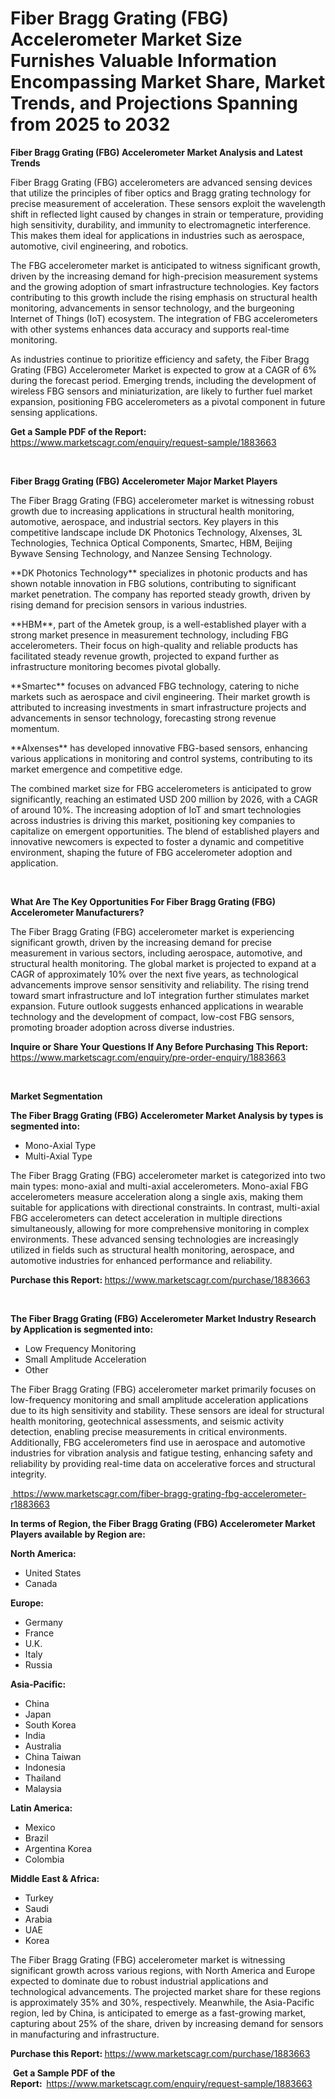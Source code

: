 <p><h1>Fiber Bragg Grating (FBG) Accelerometer Market Size Furnishes Valuable Information Encompassing Market Share, Market Trends, and Projections Spanning from 2025 to 2032</h1></p><p><strong>Fiber Bragg Grating (FBG) Accelerometer Market Analysis and Latest Trends</strong></p>
<p><p>Fiber Bragg Grating (FBG) accelerometers are advanced sensing devices that utilize the principles of fiber optics and Bragg grating technology for precise measurement of acceleration. These sensors exploit the wavelength shift in reflected light caused by changes in strain or temperature, providing high sensitivity, durability, and immunity to electromagnetic interference. This makes them ideal for applications in industries such as aerospace, automotive, civil engineering, and robotics.</p><p>The FBG accelerometer market is anticipated to witness significant growth, driven by the increasing demand for high-precision measurement systems and the growing adoption of smart infrastructure technologies. Key factors contributing to this growth include the rising emphasis on structural health monitoring, advancements in sensor technology, and the burgeoning Internet of Things (IoT) ecosystem. The integration of FBG accelerometers with other systems enhances data accuracy and supports real-time monitoring.</p><p>As industries continue to prioritize efficiency and safety, the Fiber Bragg Grating (FBG) Accelerometer Market is expected to grow at a CAGR of 6% during the forecast period. Emerging trends, including the development of wireless FBG sensors and miniaturization, are likely to further fuel market expansion, positioning FBG accelerometers as a pivotal component in future sensing applications.</p></p>
<p><strong>Get a Sample PDF of the Report:&nbsp;</strong> <a href="https://www.marketscagr.com/enquiry/request-sample/1883663?utm_campaign=3105&utm_medium=2&utm_source=Github&utm_content=ia&utm_term=15042025&utm_id=fiber-bragg-grating-fbg-accelerometer">https://www.marketscagr.com/enquiry/request-sample/1883663</a></p>
<p>&nbsp;</p>
<p><strong>Fiber Bragg Grating (FBG) Accelerometer Major Market Players</strong></p>
<p><p>The Fiber Bragg Grating (FBG) accelerometer market is witnessing robust growth due to increasing applications in structural health monitoring, automotive, aerospace, and industrial sectors. Key players in this competitive landscape include DK Photonics Technology, Alxenses, 3L Technologies, Technica Optical Components, Smartec, HBM, Beijing Bywave Sensing Technology, and Nanzee Sensing Technology.</p><p>**DK Photonics Technology** specializes in photonic products and has shown notable innovation in FBG solutions, contributing to significant market penetration. The company has reported steady growth, driven by rising demand for precision sensors in various industries.</p><p>**HBM**, part of the Ametek group, is a well-established player with a strong market presence in measurement technology, including FBG accelerometers. Their focus on high-quality and reliable products has facilitated steady revenue growth, projected to expand further as infrastructure monitoring becomes pivotal globally.</p><p>**Smartec** focuses on advanced FBG technology, catering to niche markets such as aerospace and civil engineering. Their market growth is attributed to increasing investments in smart infrastructure projects and advancements in sensor technology, forecasting strong revenue momentum.</p><p>**Alxenses** has developed innovative FBG-based sensors, enhancing various applications in monitoring and control systems, contributing to its market emergence and competitive edge.</p><p>The combined market size for FBG accelerometers is anticipated to grow significantly, reaching an estimated USD 200 million by 2026, with a CAGR of around 10%. The increasing adoption of IoT and smart technologies across industries is driving this market, positioning key companies to capitalize on emergent opportunities. The blend of established players and innovative newcomers is expected to foster a dynamic and competitive environment, shaping the future of FBG accelerometer adoption and application.</p></p>
<p>&nbsp;</p>
<p><strong>What Are The Key Opportunities For Fiber Bragg Grating (FBG) Accelerometer Manufacturers?</strong></p>
<p><p>The Fiber Bragg Grating (FBG) accelerometer market is experiencing significant growth, driven by the increasing demand for precise measurement in various sectors, including aerospace, automotive, and structural health monitoring. The global market is projected to expand at a CAGR of approximately 10% over the next five years, as technological advancements improve sensor sensitivity and reliability. The rising trend toward smart infrastructure and IoT integration further stimulates market expansion. Future outlook suggests enhanced applications in wearable technology and the development of compact, low-cost FBG sensors, promoting broader adoption across diverse industries.</p></p>
<p><strong>Inquire or Share Your Questions If Any Before Purchasing This Report:</strong> <a href="https://www.marketscagr.com/enquiry/pre-order-enquiry/1883663?utm_campaign=3105&utm_medium=2&utm_source=Github&utm_content=ia&utm_term=15042025&utm_id=fiber-bragg-grating-fbg-accelerometer">https://www.marketscagr.com/enquiry/pre-order-enquiry/1883663</a></p>
<p>&nbsp;</p>
<p><strong>Market Segmentation</strong></p>
<p><strong>The Fiber Bragg Grating (FBG) Accelerometer Market Analysis by types is segmented into:</strong></p>
<p><ul><li>Mono-Axial Type</li><li>Multi-Axial Type</li></ul></p>
<p><p>The Fiber Bragg Grating (FBG) accelerometer market is categorized into two main types: mono-axial and multi-axial accelerometers. Mono-axial FBG accelerometers measure acceleration along a single axis, making them suitable for applications with directional constraints. In contrast, multi-axial FBG accelerometers can detect acceleration in multiple directions simultaneously, allowing for more comprehensive monitoring in complex environments. These advanced sensing technologies are increasingly utilized in fields such as structural health monitoring, aerospace, and automotive industries for enhanced performance and reliability.</p></p>
<p><strong>Purchase this Report:&nbsp;</strong><a href="https://www.marketscagr.com/purchase/1883663?utm_campaign=3105&utm_medium=2&utm_source=Github&utm_content=ia&utm_term=15042025&utm_id=fiber-bragg-grating-fbg-accelerometer">https://www.marketscagr.com/purchase/1883663</a></p>
<p>&nbsp;</p>
<p><strong>The Fiber Bragg Grating (FBG) Accelerometer Market Industry Research by Application is segmented into:</strong></p>
<p><ul><li>Low Frequency Monitoring</li><li>Small Amplitude Acceleration</li><li>Other</li></ul></p>
<p><p>The Fiber Bragg Grating (FBG) accelerometer market primarily focuses on low-frequency monitoring and small amplitude acceleration applications due to its high sensitivity and stability. These sensors are ideal for structural health monitoring, geotechnical assessments, and seismic activity detection, enabling precise measurements in critical environments. Additionally, FBG accelerometers find use in aerospace and automotive industries for vibration analysis and fatigue testing, enhancing safety and reliability by providing real-time data on accelerative forces and structural integrity.</p></p>
<p><a href="https://www.marketscagr.com/fiber-bragg-grating-fbg-accelerometer-r1883663?utm_campaign=3105&utm_medium=2&utm_source=Github&utm_content=ia&utm_term=15042025&utm_id=fiber-bragg-grating-fbg-accelerometer">&nbsp;https://www.marketscagr.com/fiber-bragg-grating-fbg-accelerometer-r1883663</a></p>
<p><strong>In terms of Region, the Fiber Bragg Grating (FBG) Accelerometer Market Players available by Region are:</strong></p>
<p>
    <p> <strong> North America: </strong>
        <ul>
            <li>United States</li>
            <li>Canada</li>
        </ul>
        </p> 
    <p> <strong> Europe: </strong>
        <ul>
            <li>Germany</li>
            <li>France</li>
            <li>U.K.</li>
            <li>Italy</li>
            <li>Russia</li>
        </ul>
        </p> 
    <p> <strong> Asia-Pacific: </strong>
        <ul>
            <li>China</li>
            <li>Japan</li>
            <li>South Korea</li>
            <li>India</li>
            <li>Australia</li>
            <li>China Taiwan</li>
            <li>Indonesia</li>
            <li>Thailand</li>
            <li>Malaysia</li>
        </ul>
        </p> 
    <p> <strong> Latin America: </strong>
        <ul>
            <li>Mexico</li>
            <li>Brazil</li>
            <li>Argentina Korea</li>
            <li>Colombia</li>
        </ul>
        </p> 
    <p> <strong> Middle East & Africa: </strong>
        <ul>
            <li>Turkey</li>
            <li>Saudi</li>
            <li>Arabia</li>
            <li>UAE</li>
            <li>Korea</li>
        </ul>
    </p>
    </p>
<p><p>The Fiber Bragg Grating (FBG) accelerometer market is witnessing significant growth across various regions, with North America and Europe expected to dominate due to robust industrial applications and technological advancements. The projected market share for these regions is approximately 35% and 30%, respectively. Meanwhile, the Asia-Pacific region, led by China, is anticipated to emerge as a fast-growing market, capturing about 25% of the share, driven by increasing demand for sensors in manufacturing and infrastructure.</p></p>
<p><strong>Purchase this Report: </strong><a href="https://www.marketscagr.com/purchase/1883663?utm_campaign=3105&utm_medium=2&utm_source=Github&utm_content=ia&utm_term=15042025&utm_id=fiber-bragg-grating-fbg-accelerometer">https://www.marketscagr.com/purchase/1883663</a></p>
<p>&nbsp;<strong>Get a Sample PDF of the Report:&nbsp;&nbsp;</strong><a href="https://www.marketscagr.com/enquiry/request-sample/1883663?utm_campaign=3105&utm_medium=2&utm_source=Github&utm_content=ia&utm_term=15042025&utm_id=fiber-bragg-grating-fbg-accelerometer">https://www.marketscagr.com/enquiry/request-sample/1883663</a></p>
<p><strong></strong></p>
<p><p></p><p></p><p></p></p>